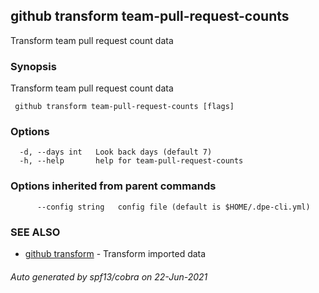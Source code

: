 ##  github transform team-pull-request-counts

Transform team pull request count data

### Synopsis

Transform team pull request count data

```
 github transform team-pull-request-counts [flags]
```

### Options

```
  -d, --days int   Look back days (default 7)
  -h, --help       help for team-pull-request-counts
```

### Options inherited from parent commands

```
      --config string   config file (default is $HOME/.dpe-cli.yml)
```

### SEE ALSO

* [ github transform](_github_transform.md)	 - Transform imported data

###### Auto generated by spf13/cobra on 22-Jun-2021
